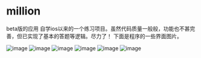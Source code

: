 million
=======

beta版的应用
自学ios以来的一个练习项目。虽然代码质量一般般，功能也不甚完善，但已实现了基本的答题等逻辑。尽力了！
下面是程序的一些界面图片。

![image](https://raw2.github.com/hawk0620/million/master/showimg/%E7%99%BB%E5%BD%95.jpg)
![image](https://raw2.github.com/hawk0620/million/master/showimg/%E4%B8%BB%E7%95%8C%E9%9D%A2.jpg)
![image](https://raw2.github.com/hawk0620/million/master/showimg/%E8%8F%9C%E5%8D%95%E7%95%8C%E9%9D%A2.jpg)
![image](https://raw2.github.com/hawk0620/million/master/showimg/%E7%AD%94%E9%A2%98%E7%95%8C%E9%9D%A2.jpg)
![image](https://raw2.github.com/hawk0620/million/master/showimg/%E7%AD%94%E9%A2%98%E7%BB%93%E6%9D%9F.jpg)
![image](https://raw2.github.com/hawk0620/million/master/showimg/%E7%9F%A5%E8%AF%86%E7%A7%AF%E7%B4%AF.jpg)
